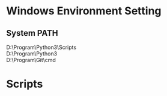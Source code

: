# Windows Environment Setting
## System PATH
D:\Program\Python3\Scripts\
D:\Program\Python3\
D:\Program\Git\cmd

# Scripts


